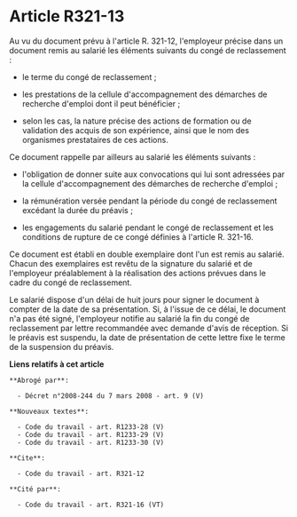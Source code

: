 # Article R321-13

Au vu du document prévu à l'article R. 321-12, l'employeur précise dans un document remis au salarié les éléments suivants du
congé de reclassement :

- le terme du congé de reclassement ;

- les prestations de la cellule d'accompagnement des démarches de recherche d'emploi dont il peut bénéficier ;

- selon les cas, la nature précise des actions de formation ou de validation des acquis de son expérience, ainsi que le nom
des organismes prestataires de ces actions.

Ce document rappelle par ailleurs au salarié les éléments suivants :

- l'obligation de donner suite aux convocations qui lui sont adressées par la cellule d'accompagnement des démarches de
recherche d'emploi ;

- la rémunération versée pendant la période du congé de reclassement excédant la durée du préavis ;

- les engagements du salarié pendant le congé de reclassement et les conditions de rupture de ce congé définies à l'article
R. 321-16.

Ce document est établi en double exemplaire dont l'un est remis au salarié. Chacun des exemplaires est revêtu de la signature
du salarié et de l'employeur préalablement à la réalisation des actions prévues dans le cadre du congé de reclassement.

Le salarié dispose d'un délai de huit jours pour signer le document à compter de la date de sa présentation. Si, à l'issue de
ce délai, le document n'a pas été signé, l'employeur notifie au salarié la fin du congé de reclassement par lettre
recommandée avec demande d'avis de réception. Si le préavis est suspendu, la date de présentation de cette lettre fixe le
terme de la suspension du préavis.

**Liens relatifs à cet article**

	**Abrogé par**:

	  - Décret n°2008-244 du 7 mars 2008 - art. 9 (V)

	**Nouveaux textes**:

	  - Code du travail - art. R1233-28 (V)
	  - Code du travail - art. R1233-29 (V)
	  - Code du travail - art. R1233-30 (V)

	**Cite**:

	  - Code du travail - art. R321-12

	**Cité par**:

	  - Code du travail - art. R321-16 (VT)
